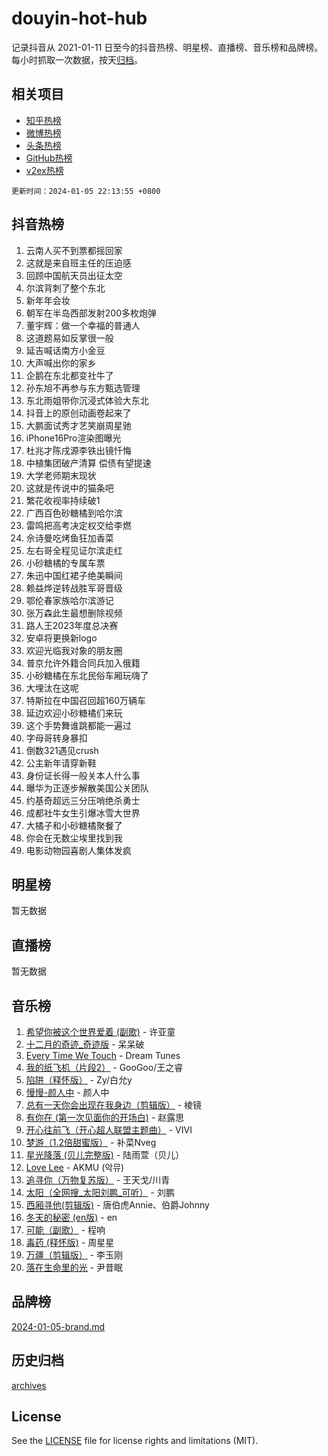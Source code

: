 # douyin-hot-hub

记录抖音从 2021-01-11 日至今的抖音热榜、明星榜、直播榜、音乐榜和品牌榜。每小时抓取一次数据，按天[归档](archives)。

## 相关项目

- [知乎热榜](https://github.com/lonnyzhang423/zhihu-hot-hub)
- [微博热榜](https://github.com/lonnyzhang423/weibo-hot-hub)
- [头条热榜](https://github.com/lonnyzhang423/toutiao-hot-hub)
- [GitHub热榜](https://github.com/lonnyzhang423/github-hot-hub)
- [v2ex热榜](https://github.com/lonnyzhang423/v2ex-hot-hub)


`更新时间：2024-01-05 22:13:55 +0800`

## 抖音热榜

1. 云南人买不到票都摇回家
1. 这就是来自班主任的压迫感
1. 回顾中国航天员出征太空
1. 尔滨背刺了整个东北
1. 新年年会妆
1. 朝军在半岛西部发射200多枚炮弹
1. 董宇辉：做一个幸福的普通人
1. 这道题易如反掌很一般
1. 延吉喊话南方小金豆
1. 大声喊出你的家乡
1. 企鹅在东北都变社牛了
1. 孙东旭不再参与东方甄选管理
1. 东北雨姐带你沉浸式体验大东北
1. 抖音上的原创动画卷起来了
1. 大鹏面试秀才艺笑崩周星驰
1. iPhone16Pro渲染图曝光
1. 杜兆才陈戌源李铁出镜忏悔
1. 中植集团破产清算 偿债有望提速
1. 大学老师期末现状
1. 这就是传说中的猫条吧
1. 繁花收视率持续破1
1. 广西百色砂糖橘到哈尔滨
1. 雷鸣把高考决定权交给李燃
1. 佘诗曼吃烤鱼狂加香菜
1. 左右哥全程见证尔滨走红
1. 小砂糖橘的专属车票
1. 朱迅中国红裙子绝美瞬间
1. 赖益烨逆转战胜军哥晋级
1. 鄂伦春家族哈尔滨游记
1. 张万森此生最想删除视频
1. 路人王2023年度总决赛
1. 安卓将更换新logo
1. 欢迎光临我对象的朋友圈
1. 普京允许外籍合同兵加入俄籍
1. 小砂糖橘在东北民俗车厢玩嗨了
1. 大埋汰在这呢
1. 特斯拉在中国召回超160万辆车
1. 延边欢迎小砂糖橘们来玩
1. 这个手势舞谁跳都能一遍过
1. 字母哥转身暴扣
1. 倒数321遇见crush
1. 公主新年请穿新鞋
1. 身份证长得一般关本人什么事
1. 曝华为正逐步解散美国公关团队
1. 约基奇超远三分压哨绝杀勇士
1. 成都社牛女生引爆冰雪大世界
1. 大橘子和小砂糖橘聚餐了
1. 你会在无数尘埃里找到我
1. 电影动物园喜剧人集体发疯

## 明星榜

暂无数据

## 直播榜

暂无数据

## 音乐榜

1. [希望你被这个世界爱着 (副歌)](https://sf86-cdn-tos.douyinstatic.com/obj/tos-cn-ve-2774/oUHCmWQfZlE3QQBKBeD8rCFLpJzPgCpImhsxMt) - 许亚童
1. [十二月的奇迹_奇迹版](https://sf3-cdn-tos.douyinstatic.com/obj/tos-cn-ve-2774/oMslvA9FBzGMGHnyUuoiiUjtIAXfMz6tzwByW8) - 呆呆破
1. [Every Time We Touch](https://sf6-cdn-tos.douyinstatic.com/obj/tos-cn-ve-2774/ogN6lUKQeBBfEVhIOMikG1CcJjugxk1tztZyhP) - Dream Tunes
1. [我的纸飞机（片段2）](https://sf3-cdn-tos.douyinstatic.com/obj/tos-cn-ve-2774/oM2ZrKcg2CD5AeRB2gkeXOFB1IxAGJdZPazYHf) - GooGoo/王之睿
1. [陷阱（释怀版）](https://sf86-cdn-tos.douyinstatic.com/obj/tos-cn-ve-2774/oE8C21LeZrzKLDFfQYgMzx4GAIHageG5IzayY7) - Zy/白允y
1. [慢慢-颜人中](https://sf3-cdn-tos.douyinstatic.com/obj/tos-cn-ve-2774/ocjHNfBXdBxQNC8ZGAeoLMFTUgtBg8bkExunDC) - 颜人中
1. [总有一天你会出现在我身边（剪辑版）](https://sf86-cdn-tos.douyinstatic.com/obj/tos-cn-ve-2774/oMLsHwhWW7CYoAhoWB9EXUQIzNBsfAJxpAoxCU) - 棱镜
1. [有你在 (第一次见面你的开场白)](https://sf86-cdn-tos.douyinstatic.com/obj/tos-cn-ve-2774/oAthrQ3ClJBfI57uBoFEgNDYtNCZ0TSYQQfxQ0) - 赵露思
1. [开心往前飞（开心超人联盟主题曲）](https://sf3-cdn-tos.douyinstatic.com/obj/tos-cn-ve-2774/9d8fb7c82cf1421fb93a9fe925275e0a) - VIVI
1. [梦游（1.2倍甜蜜版）](https://sf86-cdn-tos.douyinstatic.com/obj/tos-cn-ve-2774/o4gyAUm8hwufoEABmwVIiQtHsFuGzAEEWtNMzo) - 补菜Nveg
1. [星光降落 (贝儿完整版)](https://sf86-cdn-tos.douyinstatic.com/obj/tos-cn-ve-2774/okwB9hAwyAtsFFkFBzAX1hOOfQuIoMNs0W2Mwr) - 陆雨萱（贝儿）
1. [Love Lee](https://sf86-cdn-tos.douyinstatic.com/obj/tos-cn-ve-2774/o05GbkJGbCBTdDnMtB0fwOYgkeZp23vrWQDQBS) - AKMU (악뮤)
1. [追寻你（万物复苏版）](https://sf86-cdn-tos.douyinstatic.com/obj/tos-cn-ve-2774/oYeAZJsbjIDit9APmBg8u6uDUQnHmoCf3gbo74) - 王天戈/川青
1. [太阳（全网搜_太阳刘鹏_可听）](https://sf86-cdn-tos.douyinstatic.com/obj/tos-cn-ve-2774/ogWbyIQnlBFImVbeDocRdCIYtBHlbJXgfZMvgz) - 刘鹏
1. [西厢寻他(剪辑版)](https://sf6-cdn-tos.douyinstatic.com/obj/tos-cn-ve-2774/oUsAVfAQKlRNxEv5qxvIB8o5qmIWUcXbzJKJhw) - 唐伯虎Annie、伯爵Johnny
1. [冬天的秘密 (en版)](https://sf3-cdn-tos.douyinstatic.com/obj/tos-cn-ve-2774/okIuMHDdzyf3FjGK4Lphe1vfHcQaPIHAg0Z4CR) - en
1. [可能（副歌）](https://sf3-cdn-tos.douyinstatic.com/obj/tos-cn-ve-2774/cde1731888894259b333569393c2fb51) - 程响
1. [毒药 (释怀版)](https://sf86-cdn-tos.douyinstatic.com/obj/tos-cn-ve-2774/oYILMEAzspdZBIzy4frJNB8ZHPHWAhiwowd4Ad) - 周星星
1. [万疆（剪辑版）](https://sf86-cdn-tos.douyinstatic.com/obj/tos-cn-ve-2774/ooG7oVgFlDTelKCjCsTTobQvbdtj1BBQXnfZd8) - 李玉刚
1. [落在生命里的光](https://sf3-cdn-tos.douyinstatic.com/obj/tos-cn-ve-2774/d9ffa8c090124ea58bb10df9b510c01d) - 尹昔眠

## 品牌榜

[2024-01-05-brand.md](archives/2024-01-05-brand.md)

## 历史归档

[archives](archives)

## License

See the [LICENSE](LICENSE) file for license rights and limitations (MIT).
